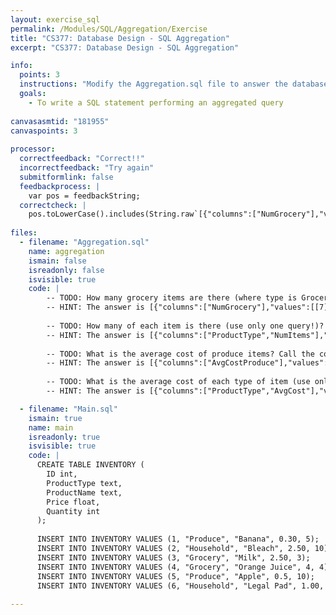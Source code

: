 ```yaml
---
layout: exercise_sql
permalink: /Modules/SQL/Aggregation/Exercise
title: "CS377: Database Design - SQL Aggregation"
excerpt: "CS377: Database Design - SQL Aggregation"

info:
  points: 3
  instructions: "Modify the Aggregation.sql file to answer the database questions below."
  goals:
    - To write a SQL statement performing an aggregated query
    
canvasasmtid: "181955"   
canvaspoints: 3
  
processor:  
  correctfeedback: "Correct!!" 
  incorrectfeedback: "Try again"
  submitformlink: false
  feedbackprocess: | 
    var pos = feedbackString;
  correctcheck: |
    pos.toLowerCase().includes(String.raw`[{"columns":["NumGrocery"],"values":[[7]]}]`.toLowerCase()) && pos.toLowerCase().includes(String.raw`[{"columns":["ProductType","NumItems"],"values":[["Grocery",7],["Produce",15],["Household",20]]}]`.toLowerCase()) && pos.toLowerCase().includes(String.raw`[{"columns":["AvgCostProduce"],"values":[[0.4]]}]`.toLowerCase()) && pos.toLowerCase().includes(String.raw`[{"columns":["ProductType","AvgCost"],"values":[["Grocery",3.25],["Household",1.75],["Produce",0.4]]}]`.toLowerCase())
 
files:
  - filename: "Aggregation.sql"
    name: aggregation
    ismain: false
    isreadonly: false
    isvisible: true
    code: | 
        -- TODO: How many grocery items are there (where type is Grocery)?  Call the column NumGrocery.  
        -- HINT: The answer is [{"columns":["NumGrocery"],"values":[[7]]}]
        
        -- TODO: How many of each item is there (use only one query!)?  Call the column NumItems, and sort in increasing order by the number of items.  Don't forget to include the ProductType column so you know which quantity goes with which type of item!  
        -- HINT: The answer is [{"columns":["ProductType","NumItems"],"values":[["Grocery",7],["Produce",15],["Household",20]]}]
        
        -- TODO: What is the average cost of produce items? Call the column AvgCostProduce. 
        -- HINT: The answer is [{"columns":["AvgCostProduce"],"values":[[0.4]]}]
        
        -- TODO: What is the average cost of each type of item (use only one query!)?  Call the column AvgCost and sort in decreasing order by the average cost.  Don't forget to include the ProductType column so you know which quantity goes with which type of item! 
        -- HINT: The answer is [{"columns":["ProductType","AvgCost"],"values":[["Grocery",3.25],["Household",1.75],["Produce",0.4]]}]

  - filename: "Main.sql"
    ismain: true
    name: main
    isreadonly: true
    isvisible: true
    code: |
      CREATE TABLE INVENTORY (
        ID int, 
        ProductType text,
        ProductName text, 
        Price float,
        Quantity int
      );
     
      INSERT INTO INVENTORY VALUES (1, "Produce", "Banana", 0.30, 5);             
      INSERT INTO INVENTORY VALUES (2, "Household", "Bleach", 2.50, 10);
      INSERT INTO INVENTORY VALUES (3, "Grocery", "Milk", 2.50, 3);
      INSERT INTO INVENTORY VALUES (4, "Grocery", "Orange Juice", 4, 4);
      INSERT INTO INVENTORY VALUES (5, "Produce", "Apple", 0.5, 10);
      INSERT INTO INVENTORY VALUES (6, "Household", "Legal Pad", 1.00, 10);
      
---
```

